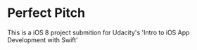# Perfect Pitch
This is a iOS 8 project submition for Udacity's 'Intro to iOS App Development with Swift'

